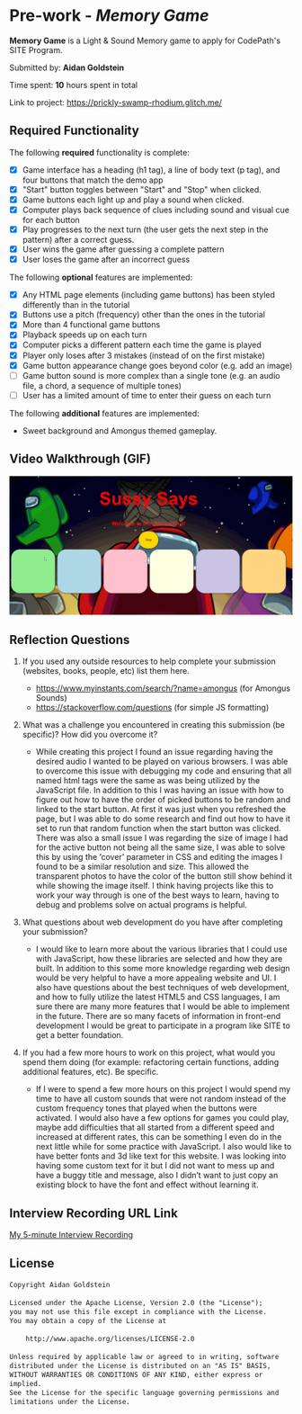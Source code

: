 # Pre-work - *Memory Game*

**Memory Game** is a Light & Sound Memory game to apply for CodePath's SITE Program. 

Submitted by: **Aidan Goldstein**

Time spent: **10** hours spent in total

Link to project: https://prickly-swamp-rhodium.glitch.me/

## Required Functionality

The following **required** functionality is complete:

* [x] Game interface has a heading (h1 tag), a line of body text (p tag), and four buttons that match the demo app
* [x] "Start" button toggles between "Start" and "Stop" when clicked. 
* [x] Game buttons each light up and play a sound when clicked. 
* [x] Computer plays back sequence of clues including sound and visual cue for each button
* [x] Play progresses to the next turn (the user gets the next step in the pattern) after a correct guess. 
* [x] User wins the game after guessing a complete pattern
* [x] User loses the game after an incorrect guess

The following **optional** features are implemented:

* [x] Any HTML page elements (including game buttons) has been styled differently than in the tutorial
* [x] Buttons use a pitch (frequency) other than the ones in the tutorial
* [x] More than 4 functional game buttons
* [x] Playback speeds up on each turn
* [x] Computer picks a different pattern each time the game is played
* [x] Player only loses after 3 mistakes (instead of on the first mistake)
* [x] Game button appearance change goes beyond color (e.g. add an image)
* [ ] Game button sound is more complex than a single tone (e.g. an audio file, a chord, a sequence of multiple tones)
* [ ] User has a limited amount of time to enter their guess on each turn

The following **additional** features are implemented:

- Sweet background and Amongus themed gameplay.

## Video Walkthrough (GIF)

![](https://github.com/aidangold/Guessing-Game/blob/main/sussy_says.gif)

## Reflection Questions
1. If you used any outside resources to help complete your submission (websites, books, people, etc) list them here. 
    - https://www.myinstants.com/search/?name=amongus (for Amongus Sounds)
    - https://stackoverflow.com/questions (for simple JS formatting)

2. What was a challenge you encountered in creating this submission (be specific)? How did you overcome it?
    - While creating this project I found an issue regarding having the desired audio I wanted to be played on various browsers. I was able to overcome this issue with debugging my code and ensuring that all named html tags were the same as was being utilized by the JavaScript file. In addition to this I was having an issue with how to figure out how to have the order of picked buttons to be random and linked to the start button. At first it was just when you refreshed the page, but I was able to do some research and find out how to have it set to run that random function when the start button was clicked. There was also a small issue I was regarding the size of image I had for the active button not being all the same size, I was able to solve this by using the ‘cover’ parameter in CSS and editing the images I found to be a similar resolution and size. This allowed the transparent photos to have the color of the button still show behind it while showing the image itself. I think having projects like this to work your way through is one of the best ways to learn, having to debug and problems solve on actual programs is helpful. 

3. What questions about web development do you have after completing your submission? 
    - I would like to learn more about the various libraries that I could use with JavaScript, how these libraries are selected and how they are built. In addition to this some more knowledge regarding web design would be very helpful to have a more appealing website and UI. I also have questions about the best techniques of web development, and how to fully utilize the latest HTML5 and CSS languages, I am sure there are many more features that I would be able to implement in the future. There are so many facets of information in front-end development I would be great to participate in a program like SITE to get a better foundation.

4. If you had a few more hours to work on this project, what would you spend them doing (for example: refactoring certain functions, adding additional features, etc). Be specific. 
    - If I were to spend a few more hours on this project I would spend my time to have all custom sounds that were not random instead of the custom frequency tones that played when the buttons were activated. I would also have a few options for games you could play, maybe add difficulties that all started from a different speed and increased at different rates, this can be something I even do in the next little while for some practice with JavaScript. I also would like to have better fonts and 3d like text for this website. I was looking into having some custom text for it but I did not want to mess up and have a buggy title and message, also I didn’t want to just copy an existing block to have the font and effect without learning it.



## Interview Recording URL Link

[My 5-minute Interview Recording](https://drive.google.com/file/d/19LoqET0c5ZPTHWZZmQy5TpVXQzbAiK_Q/view?usp=sharing)


## License

    Copyright Aidan Goldstein

    Licensed under the Apache License, Version 2.0 (the "License");
    you may not use this file except in compliance with the License.
    You may obtain a copy of the License at

        http://www.apache.org/licenses/LICENSE-2.0

    Unless required by applicable law or agreed to in writing, software
    distributed under the License is distributed on an "AS IS" BASIS,
    WITHOUT WARRANTIES OR CONDITIONS OF ANY KIND, either express or implied.
    See the License for the specific language governing permissions and
    limitations under the License.
